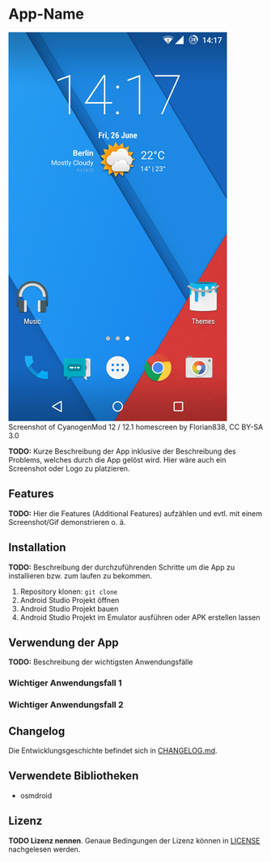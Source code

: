 # App-Name

![Screenshot of CyanogenMod 12 / 12.1 homescreen by Florian838, CC BY-SA 3.0](doc/images/app-screenshot.png)  
Screenshot of CyanogenMod 12 / 12.1 homescreen by Florian838, CC BY-SA 3.0

**TODO:** Kurze Beschreibung der App inklusive der Beschreibung des Problems, welches durch die App gelöst wird. Hier wäre auch ein Screenshot oder Logo zu platzieren.

## Features

**TODO:** Hier die Features (Additional Features) aufzählen und evtl. mit einem Screenshot/Gif demonstrieren o. ä.

## Installation

**TODO:** Beschreibung der durchzuführenden Schritte um die App zu installieren bzw. zum laufen zu bekommen.

1. Repository klonen: `git clone`
2. Android Studio Projekt öffnen
3. Android Studio Projekt bauen
4. Android Studio Projekt im Emulator ausführen oder APK erstellen lassen

## Verwendung der App

**TODO:** Beschreibung der wichtigsten Anwendungsfälle

### Wichtiger Anwendungsfall 1

### Wichtiger Anwendungsfall 2

## Changelog

Die Entwicklungsgeschichte befindet sich in [CHANGELOG.md](CHANGELOG.md).

## Verwendete Bibliotheken

- osmdroid

## Lizenz

**TODO Lizenz nennen**. Genaue Bedingungen der Lizenz können in [LICENSE](LICENSE) nachgelesen werden.